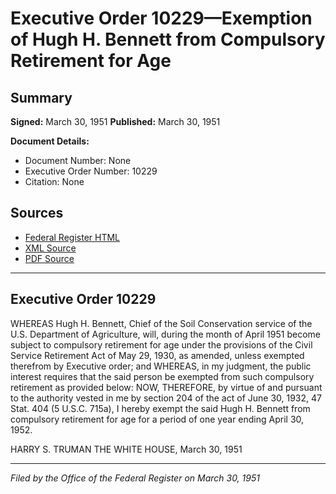 # Executive Order 10229—Exemption of Hugh H. Bennett from Compulsory Retirement for Age

## Summary

**Signed:** March 30, 1951
**Published:** March 30, 1951

**Document Details:**
- Document Number: None
- Executive Order Number: 10229
- Citation: None

## Sources
- [Federal Register HTML](https://www.presidency.ucsb.edu/documents/executive-order-10229-exemption-hugh-h-bennett-from-compulsory-retirement-for-age)
- [XML Source](None)
- [PDF Source](None)

---

## Executive Order 10229

WHEREAS Hugh H. Bennett, Chief of the Soil Conservation service of the U.S. Department of Agriculture, will, during the month of April 1951 become subject to compulsory retirement for age under the provisions of the Civil Service Retirement Act of May 29, 1930, as amended, unless exempted therefrom by Executive order; and
WHEREAS, in my judgment, the public interest requires that the said person be exempted from such compulsory retirement as provided below:
NOW, THEREFORE, by virtue of and pursuant to the authority vested in me by section 204 of the act of June 30, 1932, 47 Stat. 404 (5 U.S.C. 715a), I hereby exempt the said Hugh H. Bennett from compulsory retirement for age for a period of one year ending April 30, 1952.

HARRY S. TRUMAN
THE WHITE HOUSE,
March 30, 1951

---

*Filed by the Office of the Federal Register on March 30, 1951*
